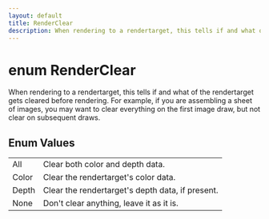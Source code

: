 ```yaml
---
layout: default
title: RenderClear
description: When rendering to a rendertarget, this tells if and what of the rendertarget gets cleared before rendering. For example, if you are assembling a sheet of images, you may want to clear everything on the first image draw, but not clear on subsequent draws.
---
```

# enum RenderClear

When rendering to a rendertarget, this tells if and what of the
rendertarget gets cleared before rendering. For example, if you
are assembling a sheet of images, you may want to clear
everything on the first image draw, but not clear on subsequent
draws.




## Enum Values

|  |  |
|--|--|
|All|Clear both color and depth data.|
|Color|Clear the rendertarget's color data.|
|Depth|Clear the rendertarget's depth data, if present.|
|None|Don't clear anything, leave it as it is.|


